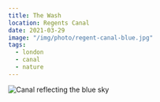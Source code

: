 ```yaml
---
title: The Wash
location: Regents Canal
date: 2021-03-29
image: "/img/photo/regent-canal-blue.jpg"
tags:
  - london
  - canal
  - nature
---
```


![Canal reflecting the blue sky](/img/photo/regent-canal-blue.jpg)
